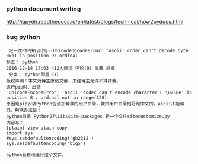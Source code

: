 ### python document writing

http://iapyeh.readthedocs.io/en/latest/blogs/technical/how2pydocs.html


### bug python 

```
 记一次PIP执行出错--UnicodeDecodeError: 'ascii' codec can't decode byte 0xb1 in position 9: ordinal
标签： python
2016-12-14 17:03 412人阅读 评论(0) 收藏 举报
 分类： python配置（3）  
版权声明：本文为博主原创文章，未经博主允许不得转载。
运行pip时，出错
 UnicodeEncodeError: 'ascii' codec can't encode character u'\u258e' in position 8 : ordinal not in range(128)
原因是pip安装Python包会加载我的用户目录，我的用户目录恰好是中文的，ascii不能编码。解决办法是： 
python目录 Python27\Lib\site-packages 建一个文件sitecustomize.py 
内容写： 
[plain] view plain copy
import sys   
#sys.setdefaultencoding('gb2312')   
sys.setdefaultencoding('big5')   

python会自动运行这个文件。
```
